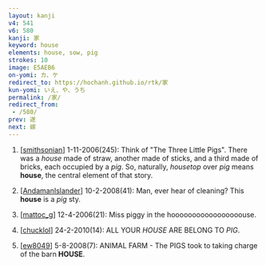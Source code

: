 ```yaml
---
layout: kanji
v4: 541
v6: 580
kanji: 家
keyword: house
elements: house, sow, pig
strokes: 10
image: E5AEB6
on-yomi: カ、ケ
redirect_to: https://hochanh.github.io/rtk/家
kun-yomi: いえ、や、うち
permalink: /家/
redirect_from:
 - /580/
prev: 遂
next: 嫁
---
```


1) [<a href="http://kanji.koohii.com/profile/smithsonian">smithsonian</a>] 1-11-2006(245): Think of &quot;The Three Little Pigs&quot;. There was a <em>house</em> made of straw, another made of sticks, and a third made of bricks, each occupied by a <em>pig</em>. So, naturally, <em>housetop</em> over <em>pig</em> means<strong> house</strong>, the central element of that story.

2) [<a href="http://kanji.koohii.com/profile/AndamanIslander">AndamanIslander</a>] 10-2-2008(41): Man, ever hear of cleaning? This<strong> house</strong> is a <em>pig</em> sty.

3) [<a href="http://kanji.koohii.com/profile/mattoc_g">mattoc_g</a>] 12-4-2006(21): Miss piggy in the hooooooooooooooooouse.

4) [<a href="http://kanji.koohii.com/profile/chucklol">chucklol</a>] 24-2-2010(14): ALL YOUR <em>HOUSE</em> ARE BELONG TO <em>PIG</em>.

5) [<a href="http://kanji.koohii.com/profile/ew8049">ew8049</a>] 5-8-2008(7): ANIMAL FARM - The PIGS took to taking charge of the barn<strong> HOUSE</strong>.

